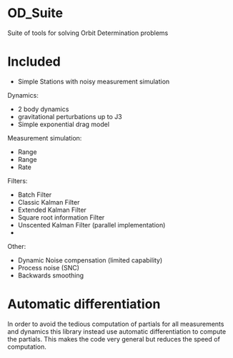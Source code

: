 # OD_Suite
Suite of tools for solving Orbit Determination problems

# Included
- Simple Stations with noisy measurement simulation

Dynamics: 
- 2 body dynamics 
- gravitational perturbations up to J3
- Simple exponential drag model

Measurement simulation: 
- Range
- Range 
- Rate

Filters: 
- Batch Filter 
- Classic Kalman Filter
- Extended Kalman Filter 
- Square root information Filter 
- Unscented Kalman Filter (parallel implementation)
- 

Other: 
- Dynamic Noise compensation (limited capability)
- Process noise (SNC)
- Backwards smoothing


# Automatic differentiation
In order to avoid the tedious computation of partials for all measurements and dynamics this library instead use automatic 
differentiation to compute the partials. This makes the code very general but reduces the speed of computation. 
